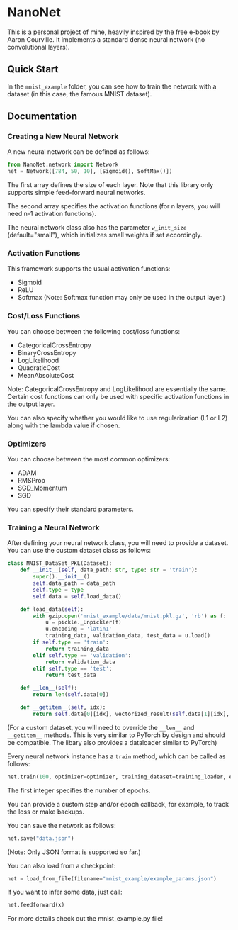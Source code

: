 # NanoNet

This is a personal project of mine, heavily inspired by the free e-book by Aaron Courville. It implements a standard dense neural network (no convolutional layers).

## Quick Start

In the `mnist_example` folder, you can see how to train the network with a dataset (in this case, the famous MNIST dataset).

## Documentation

### Creating a New Neural Network

A new neural network can be defined as follows:

```python
from NanoNet.network import Network
net = Network([784, 50, 10], [Sigmoid(), SoftMax()])
```

The first array defines the size of each layer. Note that this library only supports simple feed-forward neural networks.

The second array specifies the activation functions (for n layers, you will need n-1 activation functions).

The neural network class also has the parameter `w_init_size` (default="small"), which initializes small weights if set accordingly.

### Activation Functions

This framework supports the usual activation functions:

- Sigmoid
- ReLU
- Softmax (Note: Softmax function may only be used in the output layer.)

### Cost/Loss Functions

You can choose between the following cost/loss functions:

- CategoricalCrossEntropy
- BinaryCrossEntropy
- LogLikelihood
- QuadraticCost
- MeanAbsoluteCost

Note: CategoricalCrossEntropy and LogLikelihood are essentially the same. Certain cost functions can only be used with specific activation functions in the output layer.

You can also specify whether you would like to use regularization (L1 or L2) along with the lambda value if chosen.

### Optimizers

You can choose between the most common optimizers:

- ADAM
- RMSProp
- SGD_Momentum
- SGD

You can specify their standard parameters.

### Training a Neural Network

After defining your neural network class, you will need to provide a dataset. You can use the custom dataset class as follows:

```python
class MNIST_DataSet_PKL(Dataset):
    def __init__(self, data_path: str, type: str = 'train'):
        super().__init__()
        self.data_path = data_path
        self.type = type
        self.data = self.load_data()

    def load_data(self):
        with gzip.open('mnist_example/data/mnist.pkl.gz', 'rb') as f:
            u = pickle._Unpickler(f)
            u.encoding = 'latin1'
            training_data, validation_data, test_data = u.load()
        if self.type == 'train':
            return training_data
        elif self.type == 'validation':
            return validation_data
        elif self.type == 'test':
            return test_data

    def __len__(self):
        return len(self.data[0])

    def __getitem__(self, idx):
        return self.data[0][idx], vectorized_result(self.data[1][idx], 10) # format: (784), (10)
```

(For a custom dataset, you will need to override the `__len__` and `__getitem__` methods. This is very similar to PyTorch by design and should be compatible. The libary also provides a dataloader similar to PyTorch)

Every neural network instance has a `train` method, which can be called as follows:

```python
net.train(100, optimizer=optimizer, training_dataset=training_loader, epoch_callback=epoch_callback)
```

The first integer specifies the number of epochs.

You can provide a custom step and/or epoch callback, for example, to track the loss or make backups.

You can save the network as follows:

```python
net.save("data.json")
```

(Note: Only JSON format is supported so far.)

You can also load from a checkpoint:

```python
net = load_from_file(filename="mnist_example/example_params.json")
```

If you want to infer some data, just call:

```python
net.feedforward(x)
```

For more details check out the mnist_example.py file!